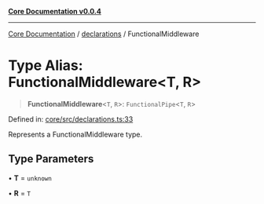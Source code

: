 [**Core Documentation v0.0.4**](../../README.md)

***

[Core Documentation](../../modules.md) / [declarations](../README.md) / FunctionalMiddleware

# Type Alias: FunctionalMiddleware\<T, R\>

> **FunctionalMiddleware**\<`T`, `R`\>: `FunctionalPipe`\<`T`, `R`\>

Defined in: [core/src/declarations.ts:33](https://github.com/stonemjs/core/blob/8c14a336c794eb98d8513b950cb1c2786962eaaf/src/declarations.ts#L33)

Represents a FunctionalMiddleware type.

## Type Parameters

• **T** = `unknown`

• **R** = `T`
